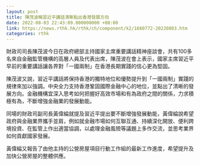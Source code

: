 ```yaml
---
layout: post
title: 陳茂波稱習近平講話清晰點出香港發展方向
date: 2022-08-03 22:43:09.000000000 +08:00
link: https://news.rthk.hk/rthk/ch/component/k2/1660772-20220803.htm
categories: rthk
---
```


財政司司長陳茂波今日在政府總部主持國家主席重要講話精神座談會，共有100多名來自金融監管機構的高層人員及代表出席，陳茂波在會上表示，國家主席習近平早前的重要講話讓各界對「一國兩制」在香港長期實踐的信心更為堅固。

陳茂波又說，習近平講話將保持香港的獨特地位和優勢提升到「一國兩制」實踐的規律來加以強調。中央全力支持香港鞏固國際金融中心的地位，並點出了清晰的發展方向。金融機構宜深入思考如何把握好高效市場和有為政府之間的關係，力求積極有為，不斷增強金融業的發展動能。

同場的財政司副司長黃偉綸就提及習近平提出要不斷增強發展動能，黃偉綸說希望政府與金融業界攜手並肩，例如就金融市場如何互聯互通、持續深化開放、便利跨境投資、在監管上作出適當協調，以處理金融風險等議題上多作交流，並思考業界如何貢獻國家發展。

黃偉綸又報告了由他主持的公營房屋項目行動工作組的最新工作進度，希望提升及加快公營房屋的整體供應。
